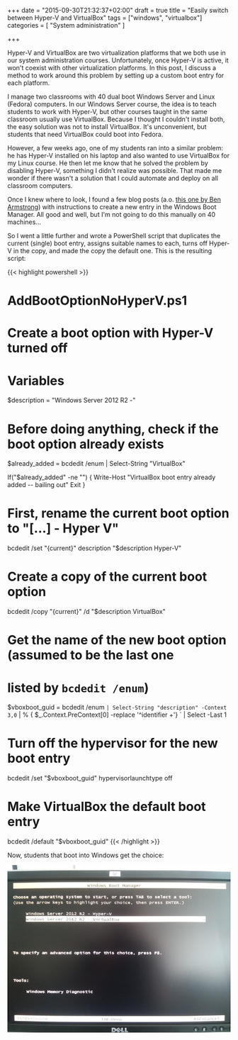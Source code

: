 +++
date = "2015-09-30T21:32:37+02:00"
draft = true
title = "Easily switch between Hyper-V and VirtualBox"
tags = ["windows", "virtualbox"]
categories = [ "System administration" ]

+++

Hyper-V and VirtualBox are two virtualization platforms that we both use in our system administration courses. Unfortunately, once Hyper-V is active, it won't coexist with other virtualization platforms. In this post, I discuss a method to work around this problem by setting up a custom boot entry for each platform.

<!--more-->

I manage two classrooms with 40 dual boot Windows Server and Linux (Fedora) computers. In our Windows Server course, the idea is to teach students to work with Hyper-V, but other courses taught in the same classroom usually use VirtualBox. Because I thought I couldn't install both, the easy solution was not to install VirtualBox. It's unconvenient, but students that need VirtualBox could boot into Fedora.

However, a few weeks ago, one of my students ran into a similar problem: he has Hyper-V installed on his laptop and also wanted to use VirtualBox for my Linux course. He then let me know that he solved the problem by disabling Hyper-V, something I didn't realize was possible. That made me wonder if there wasn't a solution that I could automate and deploy on all classroom computers.

Once I knew where to look, I found a few blog posts (a.o. [this one by Ben Armstrong](http://blogs.msdn.com/b/virtual_pc_guy/archive/2008/04/14/creating-a-no-hypervisor-boot-entry.aspx)) with instructions to create a new entry in the Windows Boot Manager. All good and well, but I'm not going to do this manually on 40 machines...

So I went a little further and wrote a PowerShell script that duplicates the current (single) boot entry, assigns suitable names to each, turns off Hyper-V in the copy, and made the copy the default one. This is the resulting script:

{{< highlight powershell >}}
# AddBootOptionNoHyperV.ps1
# Create a boot option with Hyper-V turned off

# Variables
$description = "Windows Server 2012 R2 -"

# Before doing anything, check if the boot option already exists
$already_added = bcdedit /enum | Select-String "VirtualBox"

If("$already_added" -ne "") {
    Write-Host "VirtualBox boot entry already added -- bailing out"
    Exit
}

# First, rename the current boot option to "[...] - Hyper V"
bcdedit /set "{current}" description "$description Hyper-V"

# Create a copy of the current boot option
bcdedit /copy "{current}" /d "$description VirtualBox"

# Get the name of the new boot option (assumed to be the last one
# listed by `bcdedit /enum`)
$vboxboot_guid = bcdedit /enum `
    | Select-String "description" -Context 3,0 `
    | % { $_.Context.PreContext[0] -replace '^identifier +'} `
    | Select -Last 1

# Turn off the hypervisor for the new boot entry
bcdedit /set "$vboxboot_guid" hypervisorlaunchtype off

# Make VirtualBox the default boot entry
bcdedit /default "$vboxboot_guid"
{{< /highlight >}}


Now, students that boot into Windows get the choice:

![Windows boot menu with options Hyper-V and VirtualBox](/img/bootmenu-hyperv-vbox.jpg)

